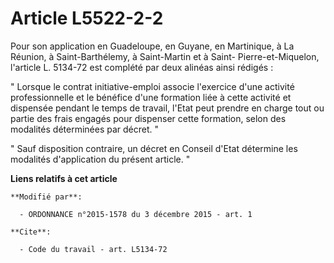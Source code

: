 # Article L5522-2-2

Pour son application en Guadeloupe, en Guyane, en Martinique, à La Réunion, à Saint-Barthélemy, à Saint-Martin et à Saint-
Pierre-et-Miquelon, l'article L. 5134-72 est complété par deux alinéas ainsi rédigés : 

" Lorsque le contrat initiative-emploi associe l'exercice d'une activité professionnelle et le bénéfice d'une formation liée
à cette activité et dispensée pendant le temps de travail, l'Etat peut prendre en charge tout ou partie des frais engagés
pour dispenser cette formation, selon des modalités déterminées par décret. " 

" Sauf disposition contraire, un décret en Conseil d'Etat détermine les modalités d'application du présent article. "

**Liens relatifs à cet article**

	**Modifié par**:

	  - ORDONNANCE n°2015-1578 du 3 décembre 2015 - art. 1

	**Cite**:

	  - Code du travail - art. L5134-72
